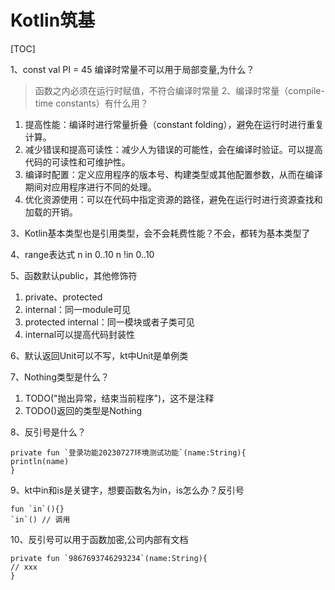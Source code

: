 
# Kotlin筑基

[TOC]

1、const val PI = 45 编译时常量不可以用于局部变量,为什么？
>函数之内必须在运行时赋值，不符合编译时常量
2、编译时常量（compile-time constants）有什么用？
1. 提高性能：编译时进行常量折叠（constant folding），避免在运行时进行重复计算。
2. 减少错误和提高可读性：减少人为错误的可能性，会在编译时验证。可以提高代码的可读性和可维护性。
3. 编译时配置：定义应用程序的版本号、构建类型或其他配置参数，从而在编译期间对应用程序进行不同的处理。
4. 优化资源使用：可以在代码中指定资源的路径，避免在运行时进行资源查找和加载的开销。

3、Kotlin基本类型也是引用类型，会不会耗费性能？不会，都转为基本类型了

4、range表达式
n in 0..10
n !in 0..10

5、函数默认public，其他修饰符
1. private、protected
1. internal：同一module可见
1. protected internal：同一模块或者子类可见
1. internal可以提高代码封装性

6、默认返回Unit可以不写，kt中Unit是单例类

7、Nothing类型是什么？
1. TODO("抛出异常，结束当前程序")，这不是注释
1. TODO()返回的类型是Nothing

8、反引号是什么？
```
private fun `登录功能20230727环境测试功能`(name:String){
println(name)
}
```

9、kt中in和is是关键字，想要函数名为in，is怎么办？反引号
```
fun `in`(){}
`in`() // 调用
```

10、反引号可以用于函数加密,公司内部有文档
```
private fun `9867693746293234`(name:String){
// xxx
}
```
